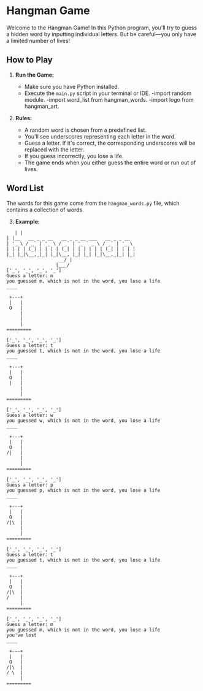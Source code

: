 # Hangman Game

Welcome to the Hangman Game! In this Python program, you'll try to guess a hidden word by inputting individual letters. But be careful—you only have a limited number of lives!

## How to Play

1. **Run the Game:**
   - Make sure you have Python installed.
   - Execute the `main.py` script in your terminal or IDE.
   -import random module.
   -import word_list from hangman_words.
   -import logo from hangman_art.

2. **Rules:**
   - A random word is chosen from a predefined list.
   - You'll see underscores representing each letter in the word.
   - Guess a letter. If it's correct, the corresponding underscores will be replaced with the letter.
   - If you guess incorrectly, you lose a life.
   - The game ends when you either guess the entire word or run out of lives.

## Word List
The words for this game come from the `hangman_words.py` file, which contains a collection of words.

3. **Example:**
 ```
    | |
| |__   __ _ _ __   __ _ _ __ ___   __ _ _ __
| '_ \ / _` | '_ \ / _` | '_ ` _ \ / _` | '_ \
| | | | (_| | | | | (_| | | | | | | (_| | | | |
|_| |_|\__,_|_| |_|\__, |_| |_| |_|\__,_|_| |_|
                    __/ |
                   |___/
['_', '_', '_', '_']
Guess a letter: m
you guessed m, which is not in the word, you lose a life
____

  +---+
  |   |
  O   |
      |
      |
      |
=========

['_', '_', '_', '_']
Guess a letter: t
you guessed t, which is not in the word, you lose a life
____

  +---+
  |   |
  O   |
  |   |
      |
      |
=========

['_', '_', '_', '_']
Guess a letter: w
you guessed w, which is not in the word, you lose a life
____

  +---+
  |   |
  O   |
 /|   |
      |
      |
=========

['_', '_', '_', '_']
Guess a letter: p
you guessed p, which is not in the word, you lose a life
____

  +---+
  |   |
  O   |
 /|\  |
      |
      |
=========

['_', '_', '_', '_']
Guess a letter: t
you guessed t, which is not in the word, you lose a life
____

  +---+
  |   |
  O   |
 /|\  |
 /    |
      |
=========

['_', '_', '_', '_']
Guess a letter: m
you guessed m, which is not in the word, you lose a life
you've lost
____

  +---+
  |   |
  O   |
 /|\  |
 / \  |
      |
=========

 ```


